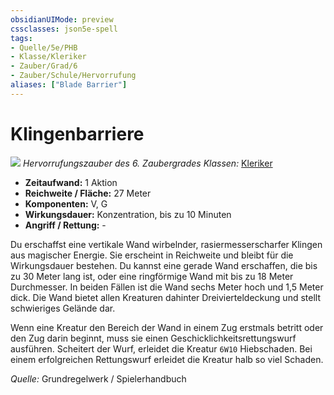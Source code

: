 ```yaml
---
obsidianUIMode: preview
cssclasses: json5e-spell
tags:
- Quelle/5e/PHB
- Klasse/Kleriker
- Zauber/Grad/6
- Zauber/Schule/Hervorrufung
aliases: ["Blade Barrier"]
---
```

# Klingenbarriere
![](../../../99%20-%20Setup/Files/Bildersammlung/Symbolik/Hervorrufungszauber.webp#token)
*Hervorrufungszauber des 6. Zaubergrades*
*Klassen:* [Kleriker](../Charakteroptionen/Klassen/Kleriker.md) 

- **Zeitaufwand:** 1 Aktion
- **Reichweite / Fläche:** 27 Meter
- **Komponenten:** V, G
- **Wirkungsdauer:** Konzentration, bis zu 10 Minuten
- **Angriff / Rettung:** -

Du erschaffst eine vertikale Wand wirbelnder, rasiermesserscharfer Klingen aus magischer Energie. Sie erscheint in Reichweite und bleibt für die Wirkungsdauer bestehen. Du kannst eine gerade Wand erschaffen, die bis zu 30 Meter lang ist, oder eine ringförmige Wand mit bis zu 18 Meter Durchmesser. In beiden Fällen ist die Wand sechs Meter hoch und 1,5 Meter dick. Die Wand bietet allen Kreaturen dahinter Dreivierteldeckung und stellt schwieriges Gelände dar.

Wenn eine Kreatur den Bereich der Wand in einem Zug erstmals betritt oder den Zug darin beginnt, muss sie einen Geschicklichkeitsrettungswurf ausführen. Scheitert der Wurf, erleidet die Kreatur `6W10` Hiebschaden. Bei einem erfolgreichen Rettungswurf erleidet die Kreatur halb so viel Schaden.

 *Quelle:* Grundregelwerk / Spielerhandbuch